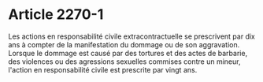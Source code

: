 # Article 2270-1

Les actions en responsabilité civile extracontractuelle se prescrivent par dix ans à compter de la manifestation du dommage ou de son aggravation.   Lorsque le dommage est causé par des tortures et des actes de barbarie, des violences ou des agressions sexuelles commises contre un mineur, l'action en responsabilité civile est prescrite par vingt ans.